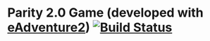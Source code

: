 Parity 2.0 Game (developed with [eAdventure2](https://github.com/e-ucm/ead/))  [![Build Status](https://travis-ci.org/e-ucm/parity2.0.png)](https://travis-ci.org/e-ucm/parity2.0)
===
